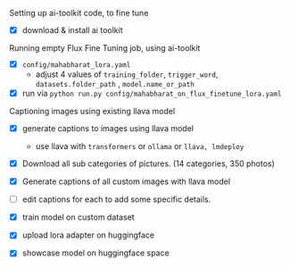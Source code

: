 Setting up ai-toolkit code, to fine tune
- [x] download & install ai toolkit

Running empty Flux Fine Tuning job, using ai-toolkit
- [x] `config/mahabharat_lora.yaml`
    - adjust 4 values of `training_folder`, `trigger_word`, `datasets.folder_path` , `model.name_or_path`
- [x] run via `python run.py config/mahabharat_on_flux_finetune_lora.yaml`

Captioning images using existing llava model
- [x] generate captions to images using llava model
    - use llava with `transformers` or `ollama` or `llava, lmdeploy` 

- [x] Download all sub categories of pictures. (14 categories, 350 photos)
- [x] Generate captions of all custom images with llava model
- [ ] edit captions for each to add some specific details. 
- [x] train model on custom dataset
- [x] upload lora adapter on huggingface
- [x] showcase model on huggingface space